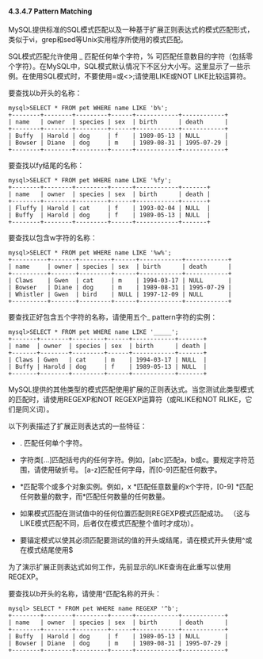#### 4.3.4.7 Pattern Matching

MySQL提供标准的SQL模式匹配以及一种基于扩展正则表达式的模式匹配形式，类似于vi，grep和sed等Unix实用程序所使用的模式匹配。

SQL模式匹配允许使用 \_ 匹配任何单个字符，% 可匹配任意数目的字符（包括零个字符）。在MySQL中，SQL模式默认情况下不区分大小写。这里显示了一些示例。在使用SQL模式时，不要使用=或&lt;&gt;;请使用LIKE或NOT LIKE比较运算符。

要查找以b开头的名称：

```
mysql>SELECT * FROM pet WHERE name LIKE 'b%';
+--------+--------+---------+------+------------+------------+
| name   | owner  | species | sex  | birth      | death      |
+--------+--------+---------+------+------------+------------+
| Buffy  | Harold | dog     | f    | 1989-05-13 | NULL       |
| Bowser | Diane  | dog     | m    | 1989-08-31 | 1995-07-29 |
+--------+--------+---------+------+------------+------------+
```

要查找以fy结尾的名称：

```
mysql>SELECT * FROM pet WHERE name LIKE '%fy';
+--------+--------+---------+------+------------+-------+
| name   | owner  | species | sex  | birth      | death |
+--------+--------+---------+------+------------+-------+
| Fluffy | Harold | cat     | f    | 1993-02-04 | NULL  |
| Buffy  | Harold | dog     | f    | 1989-05-13 | NULL  |
+--------+--------+---------+------+------------+-------+
```

要查找以包含w字符的名称：

```
mysql>SELECT * FROM pet WHERE name LIKE '%w%';
+----------+-------+---------+------+------------+------------+
| name     | owner | species | sex  | birth      | death      |
+----------+-------+---------+------+------------+------------+
| Claws    | Gwen  | cat     | m    | 1994-03-17 | NULL       |
| Bowser   | Diane | dog     | m    | 1989-08-31 | 1995-07-29 |
| Whistler | Gwen  | bird    | NULL | 1997-12-09 | NULL       |
+----------+-------+---------+------+------------+------------+
```

要查找正好包含五个字符的名称，请使用五个\_ pattern字符的实例：

```
mysql>SELECT * FROM pet WHERE name LIKE '_____';
+-------+--------+---------+------+------------+-------+
| name  | owner  | species | sex  | birth      | death |
+-------+--------+---------+------+------------+-------+
| Claws | Gwen   | cat     | m    | 1994-03-17 | NULL  |
| Buffy | Harold | dog     | f    | 1989-05-13 | NULL  |
+-------+--------+---------+------+------------+-------+
```

MySQL提供的其他类型的模式匹配使用扩展的正则表达式。当您测试此类型模式的匹配时，请使用REGEXP和NOT REGEXP运算符（或RLIKE和NOT RLIKE，它们是同义词）。

以下列表描述了扩展正则表达式的一些特征：

* . 匹配任何单个字符。
* 字符类\[...\]匹配括号内的任何字符。例如，\[abc\]匹配a，b或c。要规定字符范围，请使用破折号。 \[a-z\]匹配任何字母，而\[0-9\]匹配任何数字。

* \*匹配零个或多个对象实例。例如，x \*匹配任意数量的x个字符，\[0-9\] \*匹配任何数量的数字，而\*匹配任何数量的任何数量。

* 如果模式匹配在测试值中的任何位置匹配则REGEXP模式匹配成功。 （这与LIKE模式匹配不同，后者仅在模式匹配整个值时才成功）。

* 要锚定模式以使其必须匹配要测试的值的开头或结尾，请在模式开头使用^或在模式结尾使用$

为了演示扩展正则表达式如何工作，先前显示的LIKE查询在此重写以使用REGEXP。

要查找以b开头的名称，请使用^匹配名称的开头：

```
mysql> SELECT * FROM pet WHERE name REGEXP '^b';
+--------+--------+---------+------+------------+------------+
| name   | owner  | species | sex  | birth      | death      |
+--------+--------+---------+------+------------+------------+
| Buffy  | Harold | dog     | f    | 1989-05-13 | NULL       |
| Bowser | Diane  | dog     | m    | 1989-08-31 | 1995-07-29 |
+--------+--------+---------+------+------------+------------+
```



